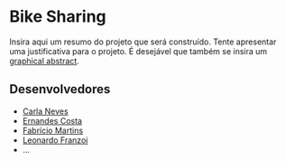 # Bike Sharing

Insira aqui um resumo do projeto que será construído. Tente apresentar uma justificativa para o projeto. É desejável que também se insira um [graphical abstract](https://www.elsevier.com/authors/tools-and-resources/visual-abstract).

## Desenvolvedores
 - [Carla Neves](https://github.com/adiosCarla)
 - [Ernandes Costa](https://github.com/ernandes0)
 - [Fabrício Martins](https://github.com/FabricioMartinsss)
 - [Leonardo Franzoi](url-do-github-do-desenvolvedor-#4)
 - ...